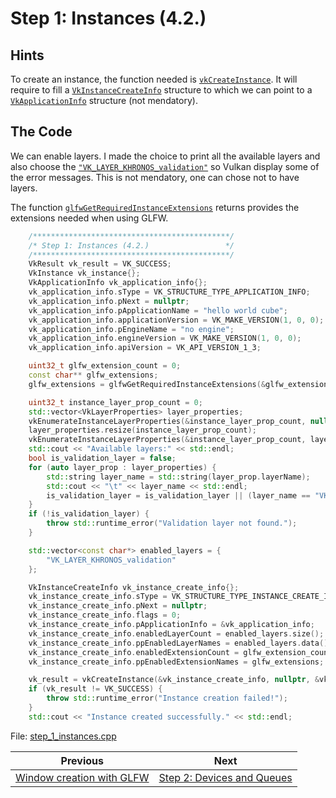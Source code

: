 # **Step 1: Instances (4.2.)**
## **Hints**
To create an instance, the function needed is [`vkCreateInstance`](https://registry.khronos.org/vulkan/specs/1.3-extensions/html/chap4.html#vkCreateInstance). It will require to fill a [`VkInstanceCreateInfo`](https://registry.khronos.org/vulkan/specs/1.3-extensions/html/chap4.html#VkInstanceCreateInfo) structure to which we can point to a [`VkApplicationInfo`](https://registry.khronos.org/vulkan/specs/1.3-extensions/html/chap4.html#VkApplicationInfo) structure (not mendatory).

## **The Code**
We can enable layers. I made the choice to print all the available layers and also choose the [`"VK_LAYER_KHRONOS_validation"`](https://vulkan.lunarg.com/doc/view/1.2.170.0/linux/khronos_validation_layer.html) so Vulkan display some of the error messages. This is not mendatory, one can chose not to have layers.

The function [`glfwGetRequiredInstanceExtensions`](https://www.glfw.org/docs/3.3/group__vulkan.html#ga99ad342d82f4a3421e2864978cb6d1d6) returns provides the extensions needed when using GLFW.

```C++
    /********************************************/
	/* Step 1: Instances (4.2.)                 */
	/********************************************/
	VkResult vk_result = VK_SUCCESS;
	VkInstance vk_instance{};
	VkApplicationInfo vk_application_info{};
	vk_application_info.sType = VK_STRUCTURE_TYPE_APPLICATION_INFO;
	vk_application_info.pNext = nullptr;
	vk_application_info.pApplicationName = "hello world cube";
	vk_application_info.applicationVersion = VK_MAKE_VERSION(1, 0, 0);
	vk_application_info.pEngineName = "no engine";
	vk_application_info.engineVersion = VK_MAKE_VERSION(1, 0, 0);
	vk_application_info.apiVersion = VK_API_VERSION_1_3;

	uint32_t glfw_extension_count = 0;
	const char** glfw_extensions;
	glfw_extensions = glfwGetRequiredInstanceExtensions(&glfw_extension_count);

	uint32_t instance_layer_prop_count = 0;
	std::vector<VkLayerProperties> layer_properties;
	vkEnumerateInstanceLayerProperties(&instance_layer_prop_count, nullptr);
	layer_properties.resize(instance_layer_prop_count);
	vkEnumerateInstanceLayerProperties(&instance_layer_prop_count, layer_properties.data());
	std::cout << "Available layers:" << std::endl;
	bool is_validation_layer = false;
	for (auto layer_prop : layer_properties) {
		std::string layer_name = std::string(layer_prop.layerName);
		std::cout << "\t" << layer_name << std::endl;
		is_validation_layer = is_validation_layer || (layer_name == "VK_LAYER_KHRONOS_validation");
	}
	if (!is_validation_layer) {
		throw std::runtime_error("Validation layer not found.");
	}

	std::vector<const char*> enabled_layers = {
		"VK_LAYER_KHRONOS_validation"
	};

	VkInstanceCreateInfo vk_instance_create_info{};
	vk_instance_create_info.sType = VK_STRUCTURE_TYPE_INSTANCE_CREATE_INFO;
	vk_instance_create_info.pNext = nullptr;
	vk_instance_create_info.flags = 0;
	vk_instance_create_info.pApplicationInfo = &vk_application_info;
	vk_instance_create_info.enabledLayerCount = enabled_layers.size();
	vk_instance_create_info.ppEnabledLayerNames = enabled_layers.data();
	vk_instance_create_info.enabledExtensionCount = glfw_extension_count;
	vk_instance_create_info.ppEnabledExtensionNames = glfw_extensions;

	vk_result = vkCreateInstance(&vk_instance_create_info, nullptr, &vk_instance);
	if (vk_result != VK_SUCCESS) {
		throw std::runtime_error("Instance creation failed!");
	}
	std::cout << "Instance created successfully." << std::endl;
```

File: [step_1_instances.cpp](../Code/step_1_instances.cpp)

| Previous | Next |
|---|---|
| [Window creation with GLFW](context_initialisation_with_GLFW.md) | [Step 2: Devices and Queues](devices_and_queues.md) |